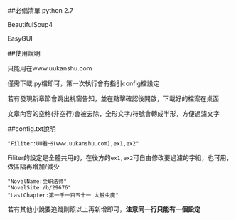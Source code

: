 ##必備清單
python 2.7

BeautifulSoup4

EasyGUI

##使用說明

只能用在www.uukanshu.com

僅需下載.py檔即可，第一次執行會有指引config檔設定

若有發現新章節會跳出視窗告知，並在點擊確認後開啟，下載好的檔案在桌面

文章內容的空格(非空行)會被去除，全形文字/符號會轉成半形，方便過濾文字

##config.txt說明

`"Filiter:UU看书(www.uukanshu.com),ex1,ex2"`

Filiter的設定是全體共用的，在後方的`ex1,ex2`可自由修改要過濾的字組，也可用`,`做區隔再增加/減少
```
"NovelName:全职法师"
"NovelSite:/b/29676"
"LastChapter:第一千一百五十一 大触虫魔"
```
若有其他小說要追蹤則照以上再新增即可，**注意同一行只能有一個設定**
